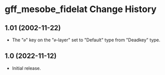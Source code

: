 # gff_mesobe_fidelat Change History

## 1.01 (2002-11-22)
* The "ፀ" key on the "ፀ-layer" set to "Default" type from "Deadkey" type.

## 1.0  (2022-11-12)
* Initial release.
